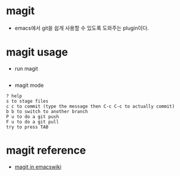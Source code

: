 # magit

- emacs에서 git을 쉽게 사용할 수 있도록 도와주는 plugin이다.

# magit usage

- run magit

```M-x magit-status
```

- magit mode
```
? help
s to stage files
c c to commit (type the message then C-c C-c to actually commit)
b b to switch to another branch
P u to do a git push
F u to do a git pull
try to press TAB
```

# magit reference

- [magit in emacswiki](https://www.emacswiki.org/emacs/Magit)
